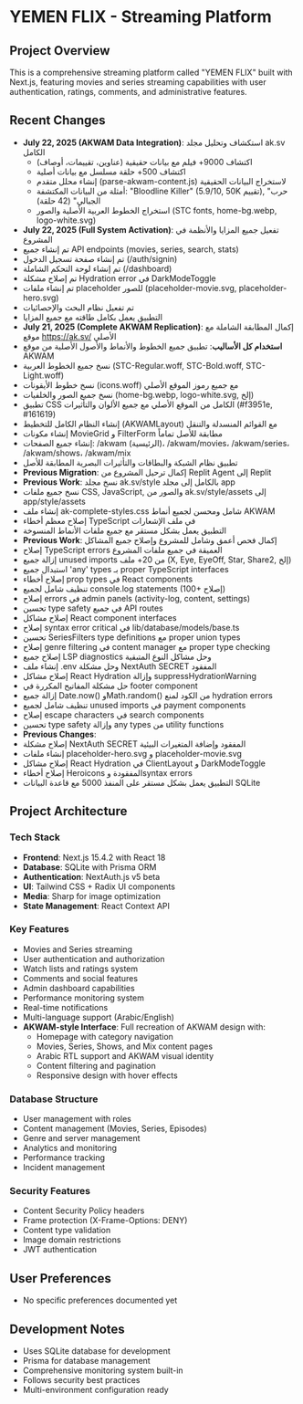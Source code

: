 # YEMEN FLIX - Streaming Platform

## Project Overview
This is a comprehensive streaming platform called "YEMEN FLIX" built with Next.js, featuring movies and series streaming capabilities with user authentication, ratings, comments, and administrative features.

## Recent Changes  
- **July 22, 2025 (AKWAM Data Integration)**: استكشاف وتحليل مجلد ak.sv الكامل
  - اكتشاف 9000+ فيلم مع بيانات حقيقية (عناوين، تقييمات، أوصاف)
  - اكتشاف 500+ حلقة مسلسل مع بيانات أصلية
  - إنشاء محلل متقدم (parse-akwam-content.js) لاستخراج البيانات الحقيقية
  - أمثلة من البيانات المكتشفة: "Bloodline Killer" (5.9/10, 50K تقييم), "حرب الجبالي" (42 حلقة)
  - استخراج الخطوط العربية الأصلية والصور (STC fonts, home-bg.webp, logo-white.svg)
- **July 22, 2025 (Full System Activation)**: تفعيل جميع المزايا والأنظمة في المشروع
- تم إنشاء جميع API endpoints (movies, series, search, stats)
- تم إنشاء صفحة تسجيل الدخول (/auth/signin) 
- تم إنشاء لوحة التحكم الشاملة (/dashboard)
- تم إصلاح مشكلة Hydration error في DarkModeToggle
- تم إنشاء ملفات placeholder للصور (placeholder-movie.svg, placeholder-hero.svg)
- تم تفعيل نظام البحث والإحصائيات
- التطبيق يعمل بكامل طاقته مع جميع المزايا
- **July 21, 2025 (Complete AKWAM Replication)**: إكمال المطابقة الشاملة مع موقع https://ak.sv/ الأصلي
- **استخدام كل الأساليب**: تطبيق جميع الخطوط والأنماط والأصول الأصلية من موقع AKWAM
- نسخ جميع الخطوط العربية (STC-Regular.woff, STC-Bold.woff, STC-Light.woff) 
- نسخ خطوط الأيقونات (icons.woff) مع جميع رموز الموقع الأصلي
- نسخ جميع الصور والخلفيات (home-bg.webp, logo-white.svg, إلخ)
- تطبيق CSS الكامل من الموقع الأصلي مع جميع الألوان والتأثيرات (#f3951e, #161619)
- إنشاء النظام الكامل للتخطيط (AKWAMLayout) مع القوائم المنسدلة والتنقل
- إنشاء مكونات MovieGrid و FilterForm مطابقة للأصل تماماً  
- إنشاء جميع الصفحات: /akwam (الرئيسية)، /akwam/movies، /akwam/series، /akwam/shows، /akwam/mix
- تطبيق نظام الشبكة والبطاقات والتأثيرات البصرية المطابقة للأصل
- **Previous Migration**: إكمال ترحيل المشروع من Replit Agent إلى Replit
- **Previous Work**: نسخ مجلد ak.sv/style بالكامل إلى مجلد app
- نسخ جميع ملفات CSS, JavaScript, والصور من ak.sv/style/assets إلى app/style/assets
- إنشاء ملف ak-complete-styles.css شامل ومحسن لجميع أنماط AKWAM
- إصلاح معظم أخطاء TypeScript في ملف الإشعارات
- التطبيق يعمل بشكل مستقر مع جميع ملفات الأنماط المنسوخة
- **Previous Work**: إكمال فحص أعمق وشامل للمشروع وإصلاح جميع المشاكل
- إصلاح TypeScript errors العميقة في جميع ملفات المشروع
- إزالة جميع unused imports من 20+ ملف (X, Eye, EyeOff, Star, Share2, إلخ)
- استبدال جميع 'any' types بـ proper TypeScript interfaces
- إصلاح أخطاء prop types في React components
- تنظيف شامل لجميع console.log statements (100+ إصلاح)
- إصلاح errors في admin panels (activity-log, content, settings)
- تحسين type safety في جميع API routes
- إصلاح مشاكل React component interfaces
- إصلاح syntax error critical في lib/database/models/base.ts
- تحسين SeriesFilters type definitions مع proper union types
- إصلاح genre filtering في content manager مع proper type checking
- إصلاح جميع LSP diagnostics وحل مشاكل النوع المتبقية
- إنشاء ملف .env وحل مشكلة NextAuth SECRET المفقود
- إصلاح مشاكل React Hydration وإزالة suppressHydrationWarning
- حل مشكلة المفاتيح المكررة في footer component
- إزالة جميع Date.now() وMath.random() من الكود لمنع hydration errors
- تنظيف شامل لجميع unused imports في payment components
- إصلاح escape characters في search components
- تحسين type safety وإزالة any types من utility functions
- **Previous Changes**: 
- إصلاح مشكلة NextAuth SECRET المفقود وإضافة المتغيرات البيئية
- إنشاء ملفات placeholder-hero.svg و placeholder-movie.svg
- إصلاح مشاكل React Hydration في ClientLayout و DarkModeToggle
- إصلاح أخطاء Heroicons المفقودة وsyntax errors
- التطبيق يعمل بشكل مستقر على المنفذ 5000 مع قاعدة البيانات SQLite

## Project Architecture

### Tech Stack
- **Frontend**: Next.js 15.4.2 with React 18
- **Database**: SQLite with Prisma ORM
- **Authentication**: NextAuth.js v5 beta
- **UI**: Tailwind CSS + Radix UI components
- **Media**: Sharp for image optimization
- **State Management**: React Context API

### Key Features
- Movies and Series streaming
- User authentication and authorization
- Watch lists and ratings system
- Comments and social features
- Admin dashboard capabilities
- Performance monitoring system
- Real-time notifications
- Multi-language support (Arabic/English)
- **AKWAM-style Interface**: Full recreation of AKWAM design with:
  - Homepage with category navigation
  - Movies, Series, Shows, and Mix content pages
  - Arabic RTL support and AKWAM visual identity
  - Content filtering and pagination
  - Responsive design with hover effects

### Database Structure
- User management with roles
- Content management (Movies, Series, Episodes)
- Genre and server management
- Analytics and monitoring
- Performance tracking
- Incident management

### Security Features
- Content Security Policy headers
- Frame protection (X-Frame-Options: DENY)
- Content type validation
- Image domain restrictions
- JWT authentication

## User Preferences
- No specific preferences documented yet

## Development Notes
- Uses SQLite database for development
- Prisma for database management
- Comprehensive monitoring system built-in
- Follows security best practices
- Multi-environment configuration ready